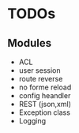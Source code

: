 # TODOs

## Modules

* ACL
* user session
* route reverse
* no forme reload
* config heandler
* REST (json,xml)
* Exception class
* Logging
